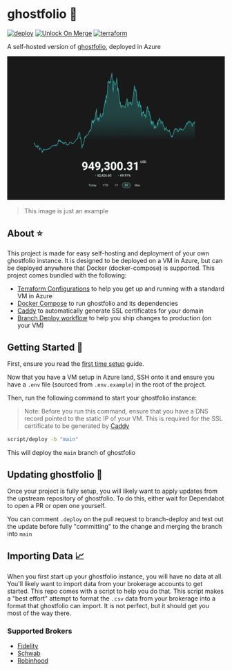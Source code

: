 # ghostfolio 👻

[![deploy](https://github.com/GrantBirki/ghostfolio/actions/workflows/deploy.yml/badge.svg)](https://github.com/GrantBirki/ghostfolio/actions/workflows/deploy.yml) [![Unlock On Merge](https://github.com/GrantBirki/ghostfolio/actions/workflows/unlock-on-merge.yml/badge.svg)](https://github.com/GrantBirki/ghostfolio/actions/workflows/unlock-on-merge.yml) [![terraform](https://github.com/GrantBirki/ghostfolio/actions/workflows/terraform.yml/badge.svg)](https://github.com/GrantBirki/ghostfolio/actions/workflows/terraform.yml)

A self-hosted version of [ghostfolio](https://github.com/ghostfolio/ghostfolio), deployed in Azure

![demo](docs/assets/demo.png)

> This image is just an example

## About ⭐

This project is made for easy self-hosting and deployment of your own ghostfolio instance. It is designed to be deployed on a VM in Azure, but can be deployed anywhere that Docker (docker-compose) is supported. This project comes bundled with the following:

- [Terraform Configurations](./terraform) to help you get up and running with a standard VM in Azure
- [Docker Compose](./docker-compose.yml) to run ghostfolio and its dependencies
- [Caddy](./src/caddy) to automatically generate SSL certificates for your domain
- [Branch Deploy workflow](./.github/workflows/branch-deploy.yml) to help you ship changes to production (on your VM)

## Getting Started 🚀

First, ensure you read the [first time setup](./docs/first-time-setup-azure.md) guide.

Now that you have a VM setup in Azure land, SSH onto it and ensure you have a `.env` file (sourced from `.env.example`) in the root of the project.

Then, run the following command to start your ghostfolio instance:

> Note: Before you run this command, ensure that you have a DNS record pointed to the static IP of your VM. This is required for the SSL certificate to be generated by [Caddy](https://github.com/caddyserver/caddy)

```bash
script/deploy -b "main"
```

This will deploy the `main` branch of ghostfolio

## Updating ghostfolio 🔄

Once your project is fully setup, you will likely want to apply updates from the upstream repository of ghostfolio. To do this, either wait for Dependabot to open a PR or open one yourself.

You can comment `.deploy` on the pull request to branch-deploy and test out the update before fully "committing" to the change and merging the branch into `main`

## Importing Data 📈

When you first start up your ghostfolio instance, you will have no data at all. You'll likely want to import data from your brokerage accounts to get started. This repo comes with a script to help you do that. This script makes a "best effort" attempt to format the `.csv` data from your brokerage into a format that ghostfolio can import. It is not perfect, but it should get you most of the way there.

### Supported Brokers

- [Fidelity](./docs/imports/fidelity.md)
- [Schwab](./docs/imports/schwab.md)
- [Robinhood](./docs/imports/robinhood.md)
